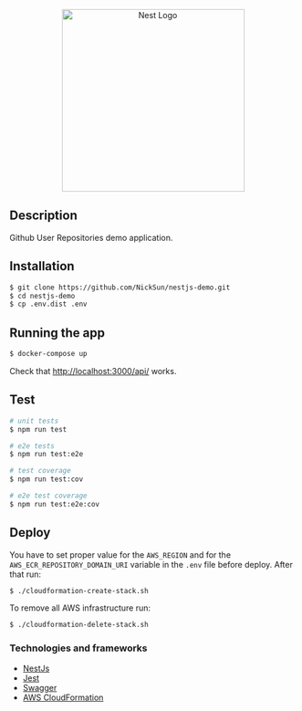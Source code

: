 <p align="center">
  <a href="http://nestjs.com/" target="blank"><img src="https://nestjs.com/img/logo_text.svg" width="320" alt="Nest Logo" /></a>
</p>

## Description

Github User Repositories demo application.

## Installation

```bash
$ git clone https://github.com/NickSun/nestjs-demo.git
$ cd nestjs-demo
$ cp .env.dist .env
```

## Running the app

```bash
$ docker-compose up
```

Check that [http://localhost:3000/api/](http://localhost:3000/api/) works.

## Test

```bash
# unit tests
$ npm run test

# e2e tests
$ npm run test:e2e

# test coverage
$ npm run test:cov

# e2e test coverage
$ npm run test:e2e:cov
```

## Deploy

You have to set proper value for the `AWS_REGION` and for the `AWS_ECR_REPOSITORY_DOMAIN_URI` variable in the `.env` file before deploy.
After that run:
```bash
$ ./cloudformation-create-stack.sh
```

To remove all AWS infrastructure run:
```bash
$ ./cloudformation-delete-stack.sh
```

### Technologies and frameworks

- [NestJs](http://nestjs.com/)
- [Jest](https://jestjs.io/)
- [Swagger](https://swagger.io/)
- [AWS CloudFormation](https://aws.amazon.com/cloudformation/)